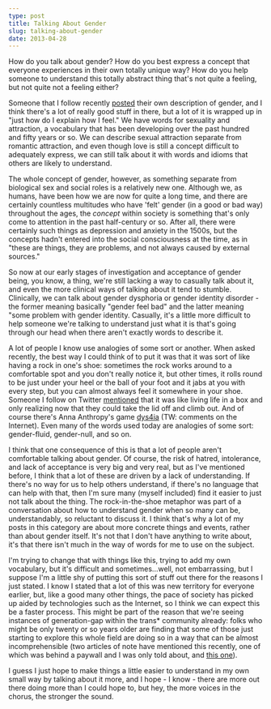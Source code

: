 ```yaml
---
type: post
title: Talking About Gender
slug: talking-about-gender
date: 2013-04-28
---
```


How do you talk about gender?  How do you best express a concept that everyone experiences in their own totally unique way?  How do you help someone to understand this totally abstract thing that's not quite a feeling, but not quite not a feeling either?

Someone that I follow recently [posted](http://lexyeevee.tumblr.com/post/48186206336/gender) their own description of gender, and I think there's a lot of really good stuff in there, but a lot of it is wrapped up in "just how do I explain how I feel."  We have words for sexuality and attraction, a vocabulary that has been developing over the past hundred and fifty years or so.  We can describe sexual attraction separate from romantic attraction, and even though love is still a concept difficult to adequately express, we can still talk about it with words and idioms that others are likely to understand.

The whole concept of gender, however, as something separate from biological sex and social roles is a relatively new one.  Although we, as humans, have been how we are now for quite a long time, and there are certainly countless multitudes who have 'felt' gender (in a good or bad way) throughout the ages, the *concept* within society is something that's only come to attention in the past half-century or so.  After all, there were certainly such things as depression and anxiety in the 1500s, but the concepts hadn't entered into the social consciousness at the time, as in "these are things, they are problems, and not always caused by external sources."

So now at our early stages of investigation and acceptance of gender being, you know, a thing, we're still lacking a way to casually talk about it, and even the more clinical ways of talking about it tend to stumble.  Clinically, we can talk about gender dysphoria or gender identity disorder - the former meaning basically "gender feel bad" and the latter meaning "some problem with gender identity.  Casually, it's a little more difficult to help someone we're talking to understand just what it is that's going through our head when there aren't exactly words to describe it.

A lot of people I know use analogies of some sort or another.  When asked recently, the best way I could think of to put it was that it was sort of like having a rock in one's shoe: sometimes the rock works around to a comfortable spot and you don't really notice it, but other times, it rolls round to be just under your heel or the ball of your foot and it jabs at you with every step, but you can almost always feel it somewhere in your shoe.  Someone I follow on Twitter [mentioned](https://twitter.com/TransTimesUK/status/327807801319624704) that it was like living life in a box and only realizing now that they could take the lid off and climb out.  And of course there's Anna Anthropy's game [dys4ia](http://www.newgrounds.com/portal/view/591565) (TW: comments on the Internet).  Even many of the words used today are analogies of some sort: gender-fluid, gender-null, and so on.

I think that one consequence of this is that a lot of people aren't comfortable talking about gender.  Of course, the risk of hatred, intolerance, and lack of acceptance is very big and very real, but as I've mentioned before, I think that a lot of these are driven by a lack of understanding.  If there's no way for us to help others understand, if there's no language that can help with that, then I'm sure many (myself included) find it easier to just not talk about the thing.  The rock-in-the-shoe metaphor was part of a conversation about how to understand gender when so many can be, understandably, so reluctant to discuss it.  I think that's why a lot of my posts in this category are about more concrete things and events, rather than about gender itself.  It's not that I don't have anything to write about, it's that there isn't much in the way of words for me to use on the subject.

I'm trying to change that with things like this, trying to add my own vocabulary, but it's difficult and sometimes...well, not embarrassing, but I suppose I'm a little shy of putting this sort of stuff out there for the reasons I just stated.  I know I stated that a lot of this was new territory for everyone earlier, but, like a good many other things, the pace of society has picked up aided by technologies such as the Internet, so I think we can expect this be a faster process.  This might be part of the reason that we're seeing instances of generation-gap within the trans\* community already: folks who might be only twenty or so years older are finding that some of those just starting to explore this whole field are doing so in a way that can be almost incomprehensible (two articles of note have mentioned this recently, one of which was behind a paywall and I was only told about, and [this one](http://www.advocate.com/commentary/riki-wilchins/2012/12/06/transgender-dinosaurs-and-rise-genderqueers)).

I guess I just hope to make things a little easier to understand in my own small way by talking about it more, and I hope - I know - there are more out there doing more than I could hope to, but hey, the more voices in the chorus, the stronger the sound.
